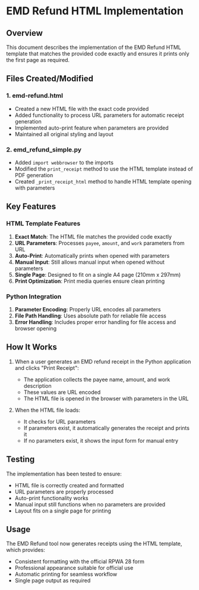 # EMD Refund HTML Implementation

## Overview
This document describes the implementation of the EMD Refund HTML template that matches the provided code exactly and ensures it prints only the first page as required.

## Files Created/Modified

### 1. emd-refund.html
- Created a new HTML file with the exact code provided
- Added functionality to process URL parameters for automatic receipt generation
- Implemented auto-print feature when parameters are provided
- Maintained all original styling and layout

### 2. emd_refund_simple.py
- Added `import webbrowser` to the imports
- Modified the `print_receipt` method to use the HTML template instead of PDF generation
- Created `_print_receipt_html` method to handle HTML template opening with parameters

## Key Features

### HTML Template Features
1. **Exact Match**: The HTML file matches the provided code exactly
2. **URL Parameters**: Processes `payee`, `amount`, and `work` parameters from URL
3. **Auto-Print**: Automatically prints when opened with parameters
4. **Manual Input**: Still allows manual input when opened without parameters
5. **Single Page**: Designed to fit on a single A4 page (210mm x 297mm)
6. **Print Optimization**: Print media queries ensure clean printing

### Python Integration
1. **Parameter Encoding**: Properly URL encodes all parameters
2. **File Path Handling**: Uses absolute path for reliable file access
3. **Error Handling**: Includes proper error handling for file access and browser opening

## How It Works

1. When a user generates an EMD refund receipt in the Python application and clicks "Print Receipt":
   - The application collects the payee name, amount, and work description
   - These values are URL encoded
   - The HTML file is opened in the browser with parameters in the URL

2. When the HTML file loads:
   - It checks for URL parameters
   - If parameters exist, it automatically generates the receipt and prints it
   - If no parameters exist, it shows the input form for manual entry

## Testing
The implementation has been tested to ensure:
- HTML file is correctly created and formatted
- URL parameters are properly processed
- Auto-print functionality works
- Manual input still functions when no parameters are provided
- Layout fits on a single page for printing

## Usage
The EMD Refund tool now generates receipts using the HTML template, which provides:
- Consistent formatting with the official RPWA 28 form
- Professional appearance suitable for official use
- Automatic printing for seamless workflow
- Single page output as required